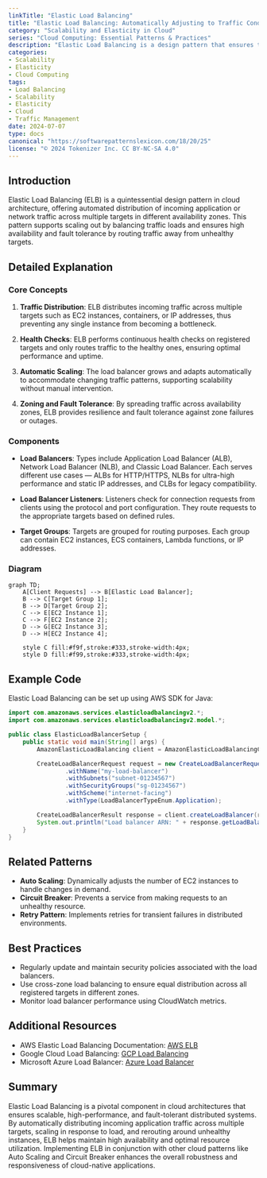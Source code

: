 ```yaml
---
linkTitle: "Elastic Load Balancing"
title: "Elastic Load Balancing: Automatically Adjusting to Traffic Conditions"
category: "Scalability and Elasticity in Cloud"
series: "Cloud Computing: Essential Patterns & Practices"
description: "Elastic Load Balancing is a design pattern that ensures the distribution of incoming application traffic across multiple targets, such as EC2 instances, to optimize resource use, maximize throughput, and ensure fault tolerance in a scalable manner."
categories:
- Scalability
- Elasticity
- Cloud Computing
tags:
- Load Balancing
- Scalability
- Elasticity
- Cloud
- Traffic Management
date: 2024-07-07
type: docs
canonical: "https://softwarepatternslexicon.com/18/20/25"
license: "© 2024 Tokenizer Inc. CC BY-NC-SA 4.0"
---
```



## Introduction

Elastic Load Balancing (ELB) is a quintessential design pattern in cloud architecture, offering automated distribution of incoming application or network traffic across multiple targets in different availability zones. This pattern supports scaling out by balancing traffic loads and ensures high availability and fault tolerance by routing traffic away from unhealthy targets.

## Detailed Explanation

### Core Concepts

1. **Traffic Distribution**: ELB distributes incoming traffic across multiple targets such as EC2 instances, containers, or IP addresses, thus preventing any single instance from becoming a bottleneck.
   
2. **Health Checks**: ELB performs continuous health checks on registered targets and only routes traffic to the healthy ones, ensuring optimal performance and uptime.

3. **Automatic Scaling**: The load balancer grows and adapts automatically to accommodate changing traffic patterns, supporting scalability without manual intervention.

4. **Zoning and Fault Tolerance**: By spreading traffic across availability zones, ELB provides resilience and fault tolerance against zone failures or outages.

### Components

- **Load Balancers**: Types include Application Load Balancer (ALB), Network Load Balancer (NLB), and Classic Load Balancer. Each serves different use cases — ALBs for HTTP/HTTPS, NLBs for ultra-high performance and static IP addresses, and CLBs for legacy compatibility.
  
- **Load Balancer Listeners**: Listeners check for connection requests from clients using the protocol and port configuration. They route requests to the appropriate targets based on defined rules.
  
- **Target Groups**: Targets are grouped for routing purposes. Each group can contain EC2 instances, ECS containers, Lambda functions, or IP addresses.

### Diagram

```mermaid
graph TD;
    A[Client Requests] --> B[Elastic Load Balancer];
    B --> C[Target Group 1];
    B --> D[Target Group 2];
    C --> E[EC2 Instance 1];
    C --> F[EC2 Instance 2];
    D --> G[EC2 Instance 3];
    D --> H[EC2 Instance 4];
    
    style C fill:#f9f,stroke:#333,stroke-width:4px;
    style D fill:#f99,stroke:#333,stroke-width:4px;
```

## Example Code

Elastic Load Balancing can be set up using AWS SDK for Java:

```java
import com.amazonaws.services.elasticloadbalancingv2.*;
import com.amazonaws.services.elasticloadbalancingv2.model.*;

public class ElasticLoadBalancerSetup {
    public static void main(String[] args) {
        AmazonElasticLoadBalancing client = AmazonElasticLoadBalancingClientBuilder.defaultClient();

        CreateLoadBalancerRequest request = new CreateLoadBalancerRequest()
                .withName("my-load-balancer")
                .withSubnets("subnet-01234567")
                .withSecurityGroups("sg-01234567")
                .withScheme("internet-facing")
                .withType(LoadBalancerTypeEnum.Application);

        CreateLoadBalancerResult response = client.createLoadBalancer(request);
        System.out.println("Load balancer ARN: " + response.getLoadBalancers().get(0).getLoadBalancerArn());
    }
}
```

## Related Patterns

- **Auto Scaling**: Dynamically adjusts the number of EC2 instances to handle changes in demand.
- **Circuit Breaker**: Prevents a service from making requests to an unhealthy resource.
- **Retry Pattern**: Implements retries for transient failures in distributed environments.

## Best Practices

- Regularly update and maintain security policies associated with the load balancers.
- Use cross-zone load balancing to ensure equal distribution across all registered targets in different zones.
- Monitor load balancer performance using CloudWatch metrics.

## Additional Resources

- AWS Elastic Load Balancing Documentation: [AWS ELB](https://aws.amazon.com/elasticloadbalancing/)
- Google Cloud Load Balancing: [GCP Load Balancing](https://cloud.google.com/load-balancing/)
- Microsoft Azure Load Balancer: [Azure Load Balancer](https://azure.microsoft.com/en-us/services/load-balancer/)

## Summary

Elastic Load Balancing is a pivotal component in cloud architectures that ensures scalable, high-performance, and fault-tolerant distributed systems. By automatically distributing incoming application traffic across multiple targets, scaling in response to load, and rerouting around unhealthy instances, ELB helps maintain high availability and optimal resource utilization. Implementing ELB in conjunction with other cloud patterns like Auto Scaling and Circuit Breaker enhances the overall robustness and responsiveness of cloud-native applications.
